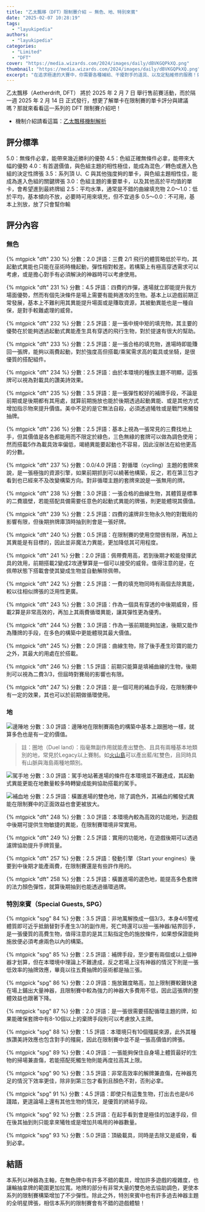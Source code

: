 ```yaml
---
title: "乙太飄移（DFT）限制賽介紹 — 無色、地、特別來賓"
date: "2025-02-07 10:28:19"
tags:
  - "layukipedia"
authors:
  - "layukipedia"
categories:
  - "Limited"
  - "DFT"
cover: "https://media.wizards.com/2024/images/daily/dBVKGQPkXQ.png"
thumbnail: "https://media.wizards.com/2024/images/daily/dBVKGQPkXQ.png"
excerpt: "在追求極速的大賽中，你需要各種補給、干擾對手的道具、以及定點維修的服務！如果路上能撿到一台雲威號那就更棒了！"
---
```


乙太飄移（Aetherdrift, DFT） 將於 2025 年 2 月 7 日 舉行售前賽活動，而於隔一週 2025 年 2 月 14 日 正式發行，想更了解單卡在限制賽的單卡評分與建議嗎？那就來看看這一系列的 DFT 限制賽介紹吧！

- 機制介紹請看這篇：[乙太飄移機制解析](https://guildmagesforum.tw/DFT-mechanism/)

## 評分標準

5.0：無條件必拿，能帶來幾近勝利的優勢
4.5：色組正確無條件必拿，能帶來大幅的優勢
4.0：有首選價值，與色組主題的相性極佳，能成為混色／轉色或進入色組的決定性牌張
3.5：系列頂 U、C 與其他強度夠的單卡，與色組主題相性佳，能成為進入色組的關鍵牌張
3.0：色組主題的重要單卡，以及其他高於平均值的單卡，會希望進到最終牌組
2.5：平均水準，通常是不錯的曲線填充物
2.0～1.0：低於平均，基本傾向不放，必要時可用來填充，但不宜過多
0.5～0.0：不可用，基本上別放，放了只會幫你輸

## 評分內容

### 無色

<!---230--->
{% mtgpick "dft" 230 %}
分數：2.0
評語：三費 2/1 飛行的體質略低於平均，其起動式異能也只能在巫術時機起動，彈性相對較差。若構築上有極高穿透需求可以考慮，或是擔心對手有必須解決的神器時可以考慮使用。


<!---231--->
{% mtgpick "dft" 231 %}
分數：4.5
評語：四費的炸彈，進場就立即能提升我方場面優勢，然而有個先決條件是場上需要有能夠進攻的生物。基本上以遊戲前期正常發展，基本上不難利用其異能提升場面或是賺取資源，其被動異能也是一種自保，是對手較難處理的威脅。


<!---232--->
{% mtgpick "dft" 232 %}
分數：2.5
評語：是一張中規中矩的填充物，其主要的優勢在於能夠透過起動式異能產生具有穿透的飛行生物，對於提速有很大的幫助。

<!---233--->
{% mtgpick "dft" 233 %}
分數：2.5
評語：是一張合格的填充物，進場時即能賺回一張牌，能夠以兩費起動，對於強度高但搭載/乘駕需求高的載具或坐騎，是很優質的搭配組件。


<!---234--->
{% mtgpick "dft" 234 %}
分數：2.5
評語：由於本環境的種族主題不明顯，這張牌可以視為對載具的讚美詩效果。


<!---235--->
{% mtgpick "dft" 235 %}
分數：3.5
評語：是一張彈性較好的補牌手段，不論是前期或是後期都有其用處，就算前期施放也能於後期透過起動異能、或是其他方式增加指示物來提升價值。美中不足的是它無法自殺，必須透過犧牲或是戰鬥來觸發抽牌。


<!---236--->
{% mtgpick "dft" 236 %}
分數：2.5
評語：基本上視為一張常見的三費找地上手，但其價值是各色都能用而不限定於綠色，三色無綠的套牌可以做為調色使用；然而搭載5作為載具效率偏低，竭絕異能要起動也不容易，因此沒辦法在給他更高的分數。


<!---237--->
{% mtgpick "dft" 237 %}
分數：0.0/4.0
評語：對循環（cycling）主題的套牌來說，是一張極強的資源引擎，如果前期抓到可以繞著他構築，反之，若在第三包才看到也已經來不及改變構築方向。對非循環主題的套牌來說是一張無用的牌。


<!---238--->
{% mtgpick "dft" 238 %}
分數：3.0
評語：一張合格的曲線生物，其體質是標準的二費牆壁，若能搭配具備需要任意色的起動式異能的牌張，則更能體現其價值。


<!---239--->
{% mtgpick "dft" 239 %}
分數：2.5
評語：四費的濾牌非生物永久物的對戰局的影響有限，但後期拚牌庫頂時抽到則會是一張好牌。


<!---240--->
{% mtgpick "dft" 240 %}
分數：0.5
評語：在限制賽的使用空間很有限，再加上其異能是有目標的，因此並非魔法力異能，更加降低其可用程度。


<!---241--->
{% mtgpick "dft" 241 %}
分數：2.0
評語：佩帶費用高，若到後期才較能發揮武具的效用，前期搭載2變成2攻連擊算是一個可以接受的威脅。值得注意的是，在佩帶狀態下搭載會使其變成生物並自動解除佩帶。


<!---242--->
{% mtgpick "dft" 242 %}
分數：2.5
評語：一費的填充物同時有兩個去除異能，較以往相似牌張的泛用性更廣。


<!---243--->
{% mtgpick "dft" 243 %}
分數：3.0
評語：作為一個具有穿透的中後期威脅，搭載2算是非常高效的，再加上其兩費循環異能，讓其彈性更為優秀。


<!---244--->
{% mtgpick "dft" 244 %}
分數：3.0
評語：作為一張前期能夠加速，後期又能作為賺牌的手段，在多色的構築中更能體現其最大價值。


<!---245--->
{% mtgpick "dft" 245 %}
分數：2.0
評語：曲線生物，除了後手產生珍寶的能力之外，其最大的用處在於搭載。


<!---246--->
{% mtgpick "dft" 246 %}
分數：1.5
評語：前期只能算是填補曲線的生物，後期則可以視為二費3/3，但屆時對賽局的影響也有限。


<!---247--->
{% mtgpick "dft" 247 %}
分數：2.0
評語：是一個可用的補血手段，在限制賽中有一定的效果，其也可以於前期做循環使用。


### 地

![邊陲地](https://i.meee.com.tw/boxb1dh.png)
分數：3.0
評語：邊陲地在限制賽兩色的構築中基本上跟圈地一樣，就算多色也是有一定的價值。

> 註：圈地（Duel land）：指毫無副作用就能產出雙色、且具有兩種基本地類別的地，常見於Legacy以上賽制。如[火山島](https://scryfall.com/card/leb/287/volcanic-island)可以產出藍/紅雙色，且同時具有山脈與海島兩種地類別。

![駕手地](https://i.meee.com.tw/9fu6dCH.png)
分數：3.0
評語：駕手地站著進場的條件在本環境並不難達成，其起動式異能更能在地數量較多時轉變成能夠協助搭載的駕手。

![補血地](https://i.meee.com.tw/tcO9GnH.png)
分數：2.5
評語：橫置進場的雙色地，除了調色外，其補血的觸發式異能在限制賽中的正面效益也會更被放大。


<!---248--->
{% mtgpick "dft" 248 %}
分數：3.0
評語：本環境內較為高效的功能地，到遊戲中後期可提供生物敏捷的異能，在限制賽環境非常實用。


<!---249--->
{% mtgpick "dft" 249 %}
分數：2.5
評語：實用的功能地，在遊戲後期可以透過濾牌協助提升手牌質量。


<!---257--->
{% mtgpick "dft" 257 %}
分數：2.5
評語：發動引擎（Start your engines）後要到中後期才能產兩費，在限制賽還是有些許作用的。


<!---258--->
{% mtgpick "dft" 258 %}
分數：2.5
評語：橫置進場的選色地，能提高多色套牌的法力顏色彈性，就算後期抽到也能透過循環過牌。


### 特別來賓（Special Guests, SPG）

<!---84--->
{% mtgpick "spg" 84 %}
分數：3.5
評語：非地萬解換成一個3/3，本身4/6警戒體質即可近乎抵銷替對手產生3/3的副作用，死亡時還可以撿一張神器/結界回手，是一張優質的高費生物，值得注意的是其三點指定色的施放條件，如果想保證能夠施放便必須考慮兩色以內的構築。


<!---85--->
{% mtgpick "spg" 85 %}
分數：2.5
評語：補牌手段，至少要有兩個或以上個神器才划算，但在本環境中理論上不難達成，反之若場上沒有神器的情況下則是一張低效率的抽牌效應，畢竟以往五費抽牌的巫術都是抽三張。


<!---86--->
{% mtgpick "spg" 86 %}
分數：2.0
評語：施放難度略高，加上限制賽較難快速在場上鋪出大量神器，且限制賽中較為強力的神器大多費用不低，因此這張牌的整體效益也跟著下降。

<!---87--->
{% mtgpick "spg" 87 %}
分數：2.0
評語：是一張很需要搭配循環主題的牌，如果能確保套牌中有8-10個以上的棄牌手段則可以考慮放入主牌。


<!---88--->
{% mtgpick "spg" 88 %}
分數：1.5
評語：本環境只有10個殭屍來源，此外其種族讚美詩效應也包含對手的殭屍，因此在限制賽中並不是一張高價值的牌張。


<!---89--->
{% mtgpick "spg" 89 %}
分數：4.0
評語：一張能夠保住自身場上體質最好的生物的掃場兼直傷，若能搭配死觸生物則能再度拉高其上限。


<!---90--->
{% mtgpick "spg" 90 %}
分數：3.5
評語：非常高效率的解牌兼直傷，在神器充足的情況下效率更佳，除非到第三包才看到且顏色不對，否則必拿。


<!---91--->
{% mtgpick "spg" 91 %}
分數：4.5
評語：即使只有這隻生物，打出去也是6/6踐踏，更遑論場上還有其他生物的情況，是優質的終結手段。


<!---92--->
{% mtgpick "spg" 92 %}
分數：2.5
評語：在起手看到會是極佳的加速手段，但在後其抽到則只能拿來犧牲或是增加共鳴用的神器數量。


<!---93--->
{% mtgpick "spg" 93 %}
分數：5.0
評語：頂級載具，同時是去除又是威脅，看到必拿。




## 結語
本系列以神器為主軸，在無色牌中有許多不錯的載具，增加許多遊戲的複雜度，也讓輪抽拿牌的範圍更加拉寬。地牌的部分有非常大量的雙色地去協助調色，更使本系列的限制賽構築增加了不少彈性。除此之外，特別來賓中也有許多過去神器主題的全明星牌張，相信本系列的限制賽會有不錯的遊戲體驗！
